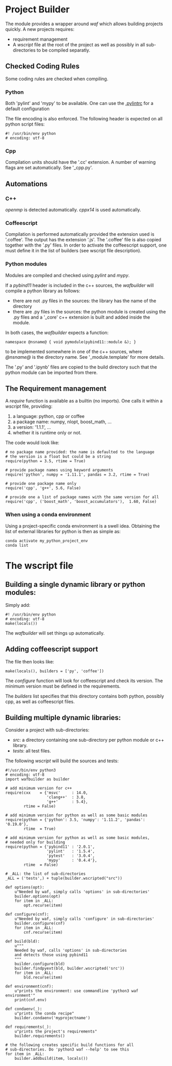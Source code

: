 # Project Builder

The module provides a wrapper around *waf* which allows building projects quickly.
A new projects requires:

* requirement management
* A *wscript* file at the root of the project as well as possibly in all sub-directories to be compiled separatly.

## Checked Coding Rules

Some coding rules are checked when compiling.

### Python
Both 'pylint' and 'mypy' to be available. One can use the [.pylintrc]( https://seafile.picoseq.org/lib/24267447-8840-42b9-981c-b3f0999afb98/file/.pylintrc) for a default configuration

The file encoding is also enforced. The following header is expected on all python script files:

~~~
#! /usr/bin/env python
# encoding: utf-8
~~~

### Cpp
Compilation units should have the '.cc' extension.
A number of warning flags are set automatically. See '_cpp.py'.

## Automations

### C++
*openmp* is detected automatically.
*cppx14* is used automatically.

### Coffeescript
Compilation is performed automatically provided the extension used is '.coffee'.
The output has the extension '.js'. The '.coffee' file is also copied together
with the '.py' files. In order to activate the coffeescript support,
one must define it in the list of builders (see wscript file description).


### Python modules
Modules are compiled and checked using *pylint* and *mypy*.

If a *pybind11* header is included in the c++ sources, the *wafbuilder* will compile a python library as follows:

* there are not .py files in the sources: the library has the name of the directory
* there are .py files in the sources: the python module is created using the .py files
and a '_core' c++ extension is built and added inside the module.

In both cases, the *wafbuilder* expects a function:
~~~
namespace @nsname@ { void pymodule(pybind11::module &); }
~~~
to be implemented somewhere in one of the c++ sources, where *@nsname@* is the directory name.
See '_module.template' for more details.

The '.py' and '.ipynb' files are copied to the build directory such that the python module
can be imported from there.

## The Requirement management

A *require* function is available as a builtin (no imports).
One calls it within a *wscript* file, providing:
    
1. a language: python, cpp or coffee
2. a package name: numpy, nlopt, boost_math, ...
3. a version: '1.1.1', ...
4. whether it is runtime only or not.

The code would look like:

~~~
# no package name provided: the name is defaulted to the language
# the version is a float but could be a string
require(python = 3.5, rtime = True)

# provide package names using keyword arguments
require('python', numpy = '1.11.1', pandas = 3.2, rtime = True)

# provide one package name only
require('cpp', 'g++', 5.6, False)

# provide one a list of package names with the same version for all
require('cpp', ('boost_math', 'boost_accumulators'),  1.60, False)
~~~

### When using a conda environment
Using a project-specific conda environment is a swell idea. Obtaining the list of external libraries for python
is then as simple as:
~~~
conda activate my_python_project_env
conda list
~~~

# The wscript file

## Building a single dynamic library or python modules:

Simply add:
~~~
#! /usr/bin/env python
# encoding: utf-8
make(locals())
~~~

The *wafbuilder* will set things up automatically.

## Adding coffeescript support

The file then looks like:
~~~
make(locals(), builders = ['py', 'coffee'])
~~~

The *configure* function will look for coffeescript and check its version. The 
minimum version must be defined in the requirements.

The *builders* list specifies that this directory contains both python, possibly cpp,
as well as coffeescript files.

## Building multiple dynamic libraries:
Consider a project with sub-directories:

* *src*: a directory containing one sub-directory per python module or c++ library.
* *tests*: all test files.

The following *wscript* will build the sources and tests:

~~~
#!/usr/bin/env python3
# encoding: utf-8
import wafbuilder as builder

# add minimum version for c++
require(cxx    = {'msvc'     : 14.0,
                  'clang++'  : 3.8,
                  'g++'      : 5.4},
        rtime = False)

# add minimum version for python as well as some basic modules
require(python = {'python': 3.5, 'numpy': '1.11.2', 'pandas': '0.19.0'},
        rtime  = True)

# add minimum version for python as well as some basic modules,
# needed only for building
require(python = {'pybind11' : '2.0.1',
                  'pylint'   : '1.5.4',
                  'pytest'   : '3.0.4',
                  'mypy'     : '0.4.4'},
        rtime  = False)

# _ALL: the list of sub-directories
_ALL = ('tests',) + tuple(builder.wscripted("src"))

def options(opt):
    u"Needed by waf, simply calls 'options' in sub-directories'
    builder.options(opt)
    for item in _ALL:
        opt.recurse(item)

def configure(cnf):
    u"Needed by waf, simply calls 'configure' in sub-directories'
    builder.configure(cnf)
    for item in _ALL:
        cnf.recurse(item)

def build(bld):
    u"""
    Needed by waf, calls 'options' in sub-directories
    and detects those using pybind11
    """
    builder.configure(bld)
    builder.findpyext(bld, builder.wscripted('src'))
    for item in _ALL:
        bld.recurse(item)

def environment(cnf):
    u"prints the environment: use commandline 'python3 waf environment'"
    print(cnf.env)

def condaenv(_):
    u"prints the conda recipe"
    builder.condaenv('myprojectname')

def requirements(_):
    u"prints the project's requirements"
    builder.requirements()

# the following creates specific build functions for all
# sub-directories. Do 'python3 waf --help' to see this
for item in _ALL:
    builder.addbuild(item, locals())
~~~

